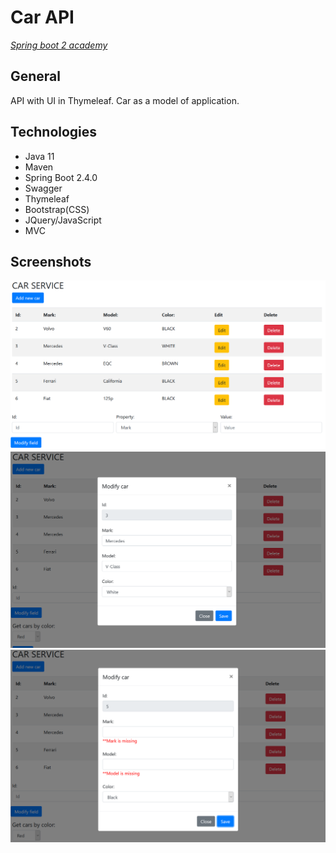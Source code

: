 # Car API
[*Spring boot 2 academy*](https://www.akademiaspring.pl/)

## General
API with UI in Thymeleaf. Car as a model of application.

## Technologies
- Java 11
- Maven
- Spring Boot 2.4.0
- Swagger
- Thymeleaf
- Bootstrap(CSS)
- JQuery/JavaScript
- MVC

## Screenshots

![home](./prtScr/2.png "Home")
![modify](./prtScr/3.png "Modify Car")
![validation](./prtScr/4.png "Validation")


